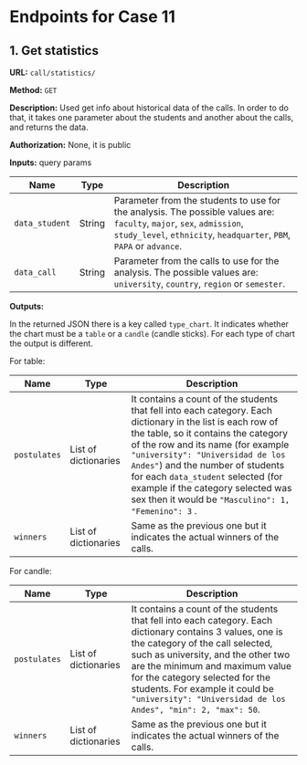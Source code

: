 # Endpoints for Case 11

## 1. Get statistics

**URL:** `call/statistics/`

**Method:** `GET`

**Description:** Used get info about historical data of the calls. In order to do that, it takes one parameter about the students and another about the calls, and returns the data.

**Authorization:** None, it is public

**Inputs:** query params 

| Name           | Type   | Description                                                                                                                                                                                  |
|----------------|--------|----------------------------------------------------------------------------------------------------------------------------------------------------------------------------------------------|
| `data_student` | String | Parameter from the students to use for the analysis. The possible values are: `faculty`, `major`, `sex`, `admission`, `study_level`, `ethnicity`, `headquarter`, `PBM`, `PAPA` or `advance`. |
| `data_call`    | String | Parameter from the calls to use for the analysis. The possible values are: `university`, `country`, `region` or `semester`.                                                                  |

**Outputs:**

In the returned JSON there is a key called `type_chart`. It indicates whether the chart must be a `table` or a `candle` (candle sticks). For each type of chart the output is different. 

For table:

| Name         | Type                 | Description                                                                                                                                                                                                                                                                                                                                                                                       |
|--------------|----------------------|---------------------------------------------------------------------------------------------------------------------------------------------------------------------------------------------------------------------------------------------------------------------------------------------------------------------------------------------------------------------------------------------------|
| `postulates` | List of dictionaries | It contains a count of the students that fell into each category. Each dictionary in the list is each row of the table, so it contains the category of the row and its name (for example `"university": "Universidad de los Andes"`) and the number of students for each `data_student` selected (for example if the category selected was sex then it would be `"Masculino": 1, "Femenino": 3` . |
| `winners`    | List of dictionaries | Same as the previous one but it indicates the actual winners of the calls.                                                                                                                                                                                                                                                                                                                        |

For candle:

| Name         | Type                 | Description                                                                                                                                                                                                                                                                                                                                                 |
|--------------|----------------------|-------------------------------------------------------------------------------------------------------------------------------------------------------------------------------------------------------------------------------------------------------------------------------------------------------------------------------------------------------------|
| `postulates` | List of dictionaries | It contains a count of the students that fell into each category. Each dictionary contains 3 values, one is the category of the call selected, such as university, and the other two are the minimum and maximum value for the category selected for the students. For example it could be `"university": "Universidad de los Andes", "min": 2, "max": 50`. |
| `winners`    | List of dictionaries | Same as the previous one but it indicates the actual winners of the calls.                                                                                                                                                                                                                                                                                  |